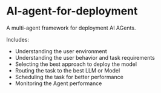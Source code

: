 # AI-agent-for-deployment

A multi-agent framework for deployment AI AGents.

Includes:

- Understanding the user environment
- Understanding the user behavior and task requirements
- Selecting the best approach to deploy the model
- Routing the task to the best LLM or Model
- Scheduling the task for better performance
- Monitoring the Agent performance
